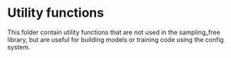 # Utility functions

This folder contain utility functions that are not used in the
sampling_free library, but are useful for building models or training
code using the config system.
